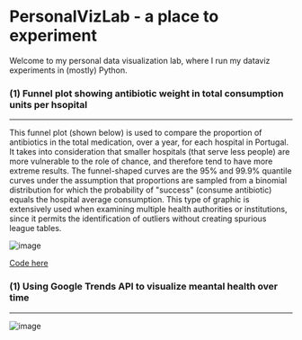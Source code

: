 # PersonalVizLab - a place to experiment

Welcome to my personal data visualization lab, where I run my dataviz experiments in (mostly) Python.



### (1) Funnel plot showing antibiotic weight in total consumption units per hsopital

<hr />

This funnel plot (shown below) is used to compare the proportion of antibiotics in the total medication, over a year, for each hospital in Portugal. It takes into consideration that smaller hospitals (that serve less people) are more vulnerable to the role of chance, and therefore tend to have more extreme results. The funnel-shaped curves are the 95% and 99.9% quantile curves under the assumption that proportions are sampled from a binomial distribution for which the probability of "success" (consume antibiotic) equals the hospital average consumption. This type of graphic is extensively used when examining multiple health authorities or institutions, since it permits the identification of outliers without creating spurious league tables.

![image](https://user-images.githubusercontent.com/24231383/151883792-7dca2be9-1f42-4e7f-bc8c-6c3a1401883f.png)

[Code here](https://github.com/SaraMesquita/PersonalVizLab/blob/main/Funnel%20Plot.ipynb)

### (1) Using Google Trends API to visualize meantal health over time

<hr />

![image](https://user-images.githubusercontent.com/24231383/151990254-3f70c540-9088-4c4f-add5-2d963f5ff0a2.png)
